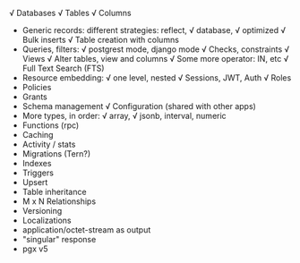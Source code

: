 √ Databases
√ Tables
√ Columns
* Generic records: different strategies: reflect, √ database, √ optimized
√ Bulk inserts
√ Table creation with columns 
* Queries, filters: √ postgrest mode, django mode
√ Checks, constraints
√ Views
√ Alter tables, view and columns
√ Some more operator: IN, etc
√ Full Text Search (FTS)
* Resource embedding: √ one level, nested
√ Sessions, JWT, Auth
√ Roles
* Policies
* Grants
* Schema management
√ Configuration (shared with other apps) 
* More types, in order: √ array, √ jsonb, interval, numeric
* Functions (rpc)
* Caching
* Activity / stats
* Migrations (Tern?)
* Indexes
* Triggers
* Upsert
* Table inheritance
* M x N Relationships
* Versioning
* Localizations
* application/octet-stream as output
* "singular" response
* pgx v5
